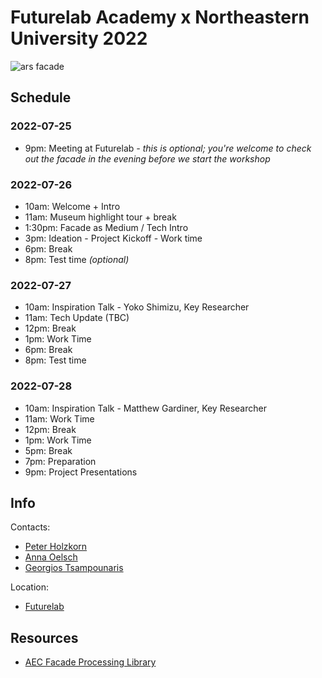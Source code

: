 # Futurelab Academy x Northeastern University 2022

![ars facade](https://live.staticflickr.com/2831/32343620294_afd69fbbd5_b.jpg)

## Schedule

### 2022-07-25

* 9pm: Meeting at Futurelab *- this is optional; you're welcome to check out the facade in the evening before we start the workshop*

### 2022-07-26

* 10am: Welcome + Intro
* 11am: Museum highlight tour + break
* 1:30pm: Facade as Medium / Tech Intro
* 3pm: Ideation - Project Kickoff - Work time
* 6pm: Break
* 8pm: Test time *(optional)*

### 2022-07-27

* 10am: Inspiration Talk - Yoko Shimizu, Key Researcher
* 11am: Tech Update (TBC)
* 12pm: Break
* 1pm: Work Time
* 6pm: Break
* 8pm: Test time

### 2022-07-28

* 10am: Inspiration Talk - Matthew Gardiner, Key Researcher
* 11am: Work Time
* 12pm: Break
* 1pm: Work Time
* 5pm: Break
* 7pm: Preparation
* 9pm: Project Presentations

## Info

Contacts:

- [Peter Holzkorn](https://ars.electronica.art/futurelab/en/holzkorn-peter)
- [Anna Oelsch](https://ars.electronica.art/futurelab/en/oelsch-anna)
- [Georgios Tsampounaris](https://ars.electronica.art/futurelab/en/tsampounaris-georgios)

Location:

- [Futurelab](https://goo.gl/maps/EUkhjTuR4q3xPVx48)
  
## Resources

- [AEC Facade Processing Library](https://github.com/ArsElectronicaFuturelab/AECFacadeProcessingLibrary)

